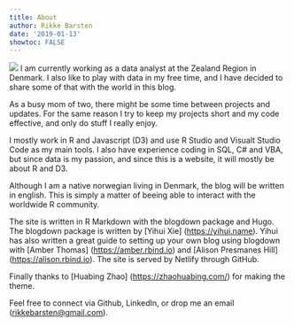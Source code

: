 ```yaml
---
title: About
author: Rikke Barsten
date: '2019-01-13'
showtoc: FALSE
---
```



![](/img/rikkebarsten.jpg)  I am currently working as a data analyst at the Zealand Region in Denmark. I also like to play with data in my free time, and I have decided to share some of that with the world in this blog.

As a busy mom of two, there might be some time between projects and updates. For the same reason I try to keep my projects short and my code effective, and only do stuff I really enjoy.

I mostly work in R and Javascript (D3) and use R Studio and Visualt Studio Code as my main tools. I also have experience coding in SQL, C# and VBA, but since data is my passion, and since this is a website, it will mostly be about R and D3.

Although I am a native norwegian living in Denmark, the blog will be written in english. This is simply a matter of beeing able to interact with the worldwide R community.

The site is written in R Markdown with the blogdown package and Hugo. The blogdown package is written by [Yihui Xie] (https://yihui.name). Yihui has also written a great guide to setting up your own blog using blogdown with [Amber Thomas] (https://amber.rbind.io) and [Alison Presmanes Hill] (https://alison.rbind.io). The site is served by Netlify through GitHub.

Finally thanks to [Huabing Zhao] (https://zhaohuabing.com/) for making the theme.

Feel free to connect via Github, LinkedIn, or drop me an email (rikkebarsten@gmail.com).

